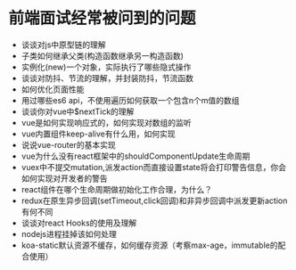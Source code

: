# 前端面试经常被问到的问题

- 谈谈对js中原型链的理解
- 子类如何继承父类(构造函数继承另一构造函数)
- 实例化(new)一个对象，实际执行了哪些隐式操作
- 谈谈对防抖、节流的理解，并封装防抖，节流函数
- 如何优化页面性能
- 用过哪些es6 api，不使用遍历如何获取一个包含n个m值的数组
- 谈谈你对vue中$nextTick的理解
- vue是如何实现响应式的，如何实现对数组的监听
- vue内置组件keep-alive有什么用，如何实现
- 说说vue-router的基本实现
- vue为什么没有react框架中的shouldComponentUpdate生命周期
- vuex中不提交mutation,派发action而直接设置state将会打印警告信息，你会如何实现对开发者的警告
- react组件在哪个生命周期做初始化工作合理，为什么？
- redux在原生异步回调(setTimeout,click回调)和非异步回调中派发更新action有何不同
- 谈谈对react Hooks的使用及理解
- nodejs进程挂掉该如何处理
- koa-static默认资源不缓存，如何缓存资源（考察max-age，immutable的配合使用）
